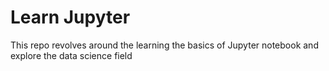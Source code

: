 # Learn Jupyter
This repo revolves around the learning the basics of Jupyter notebook and explore the data science field
